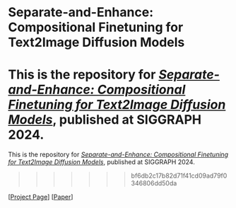 
# Separate-and-Enhance: Compositional Finetuning for Text2Image Diffusion Models  

This is the repository for [*Separate-and-Enhance: Compositional Finetuning for Text2Image Diffusion Models*](https://camps.aptaracorp.com/ACM_PMS/PMS/ACM/SIGGRAPHCONFERENCEPAPERS24/133/d60517f0-feed-11ee-8182-16bb50361d1f/OUT/siggraphconferencepapers24-133.html), published at SIGGRAPH 2024.  
=======
This is the repository for [*Separate-and-Enhance: Compositional Finetuning for Text2Image Diffusion Models*]([https://arxiv.org/abs/2203.10159]https://camps.aptaracorp.com/ACM_PMS/PMS/ACM/SIGGRAPHCONFERENCEPAPERS24/133/d60517f0-feed-11ee-8182-16bb50361d1f/OUT/siggraphconferencepapers24-133.html), published at SIGGRAPH 2024.  
>>>>>>> bf6db2c17b82d71f41cd09ad79f0346806dd50da


[[Project Page](https://zpbao.github.io/projects/SepEn/)]
[[Paper](https://camps.aptaracorp.com/ACM_PMS/PMS/ACM/SIGGRAPHCONFERENCEPAPERS24/133/d60517f0-feed-11ee-8182-16bb50361d1f/OUT/siggraphconferencepapers24-133.html)]




